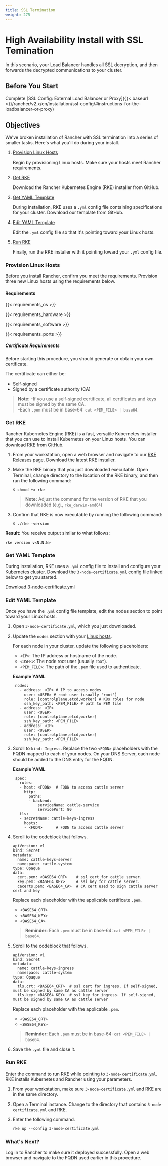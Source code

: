 ```yaml
---
title: SSL Termination
weight: 275
---
```

# High Availability Install with SSL Temination

In this scenario, your Load Balancer handles all SSL decryption, and then forwards the decrypted communications to your cluster.

## Before You Start

Complete [SSL Config: External Load Balancer or Proxy]({{< baseurl >}}/rancher/v2.x/en/installation/ssl-config/#instructions-for-the-loadbalancer-or-proxy)

## Objectives

We've broken installation of Rancher with SSL termination into a series of smaller tasks. Here's what you'll do during your install.

1. [Provision Linux Hosts](#provision-linux-hosts)

	Begin by provisioning Linux hosts. Make sure your hosts meet Rancher requirements.

2. [Get RKE](#get-rke)

	Download the Rancher Kubernetes Engine (RKE) installer from GitHub.

3. [Get YAML Template](#get-yaml-template)

	During installation, RKE uses a `.yml` config file containing specifications for your cluster. Download our template from GitHub.

4. [Edit YAML Template](#edit-yaml-template)

	Edit the `.yml` config file so that it's pointing toward your Linux hosts.

5. [Run RKE](#run-rke)

	Finally, run the RKE installer with it pointing toward your `.yml` config file.

### Provision Linux Hosts

Before you install Rancher, confirm you meet the requirements. Provision three new Linux hosts using the requirements below.

#### Requirements

{{< requirements_os >}}

{{< requirements_hardware >}}

{{< requirements_software >}}

{{< requirements_ports >}}

##### Certificate Requirements

Before starting this procedure, you should generate or obtain your own certificate.

The certificate can either be:

- Self-signed
- Signed by a certificate authority (CA)

>**Note:**
>-If you use a self-signed certificate, all certificates and keys must be signed by the same CA.<br/>
>-Each `.pem` must be in base-64: `cat <PEM_FILE> | base64`.



### Get RKE

Rancher Kubernetes Engine (RKE) is a fast, versatile Kubernetes installer that you can use to install Kubernetes on your Linux hosts. You can download RKE from GitHub.

1. From your workstation, open a web browser and navigate to our [RKE Releases](https://github.com/rancher/rke/releases) page. Download the latest RKE installer.

2. Make the RKE binary that you just downloaded executable. Open Terminal, change directory to the location of the RKE binary, and then run the following command:

    ```
    $ chmod +x rke
    ```

    >**Note:** Adjust the command for the version of RKE that you downloaded (e.g., `rke_darwin-amd64`)

3.  Confirm that RKE is now executable by running the following command:

    ```
    $ ./rke -version
    ```

**Result:** You receive output similar to what follows:
```
rke version v<N.N.N>
```

### Get YAML Template

During installation, RKE uses a `.yml` config file to install and configure your Kubernetes cluster. Download the `3-node-certificate.yml` config file linked below to get you started.

[Download 3-node-certificate.yml](https://github.com/rancher/rancher/blob/master/rke-templates/3-node-certificate.yml)

### Edit YAML Template

Once you have the `.yml` config file template, edit the nodes section to point toward your Linux hosts.

1. Open `3-node-certificate.yml`, which you just downloaded.

2. Update the `nodes` section with your [Linux hosts](#provision-linux-hosts).

	For each node in your cluster, update the following placeholders:

	- `<IP>`: The IP address or hostname of the node.
	- `<USER>`: The node root user (usually `root`).
	- `<PEM_FILE>`: The path of the `.pem` file used to authenticate.

    **Example YAML**

		nodes:
		  - address: <IP> # IP to access nodes
			user: <USER> # root user (usually 'root')
			role: [controlplane,etcd,worker] # K8s roles for node
			ssh_key_path: <PEM_FILE> # path to PEM file
		  - address: <IP>
			user: <USER>
			role: [controlplane,etcd,worker]
			ssh_key_path: <PEM_FILE>
		  - address: <IP>
			user: <USER>
			role: [controlplane,etcd,worker]
			ssh_key_path: <PEM_FILE>

3. Scroll to `kind: Ingress`. Replace the two `<FQDN>` placeholders with the FQDN mapped to each of your nodes. On your DNS Server, each node should be added to the DNS entry for the FQDN.

	**Example YAML**

		spec:
		  rules:
		  - host: <FQDN>  # FQDN to access cattle server
			http:
			  paths:
			  - backend:
				  serviceName: cattle-service
				  servicePort: 80
		  tls:
		  - secretName: cattle-keys-ingress
			hosts:
			- <FQDN>      # FQDN to access cattle server

4. Scroll to the codeblock that follows.

    ```
    apiVersion: v1
    kind: Secret
    metadata:
      name: cattle-keys-server
      namespace: cattle-system
    type: Opaque
    data:
      cert.pem: <BASE64_CRT>    # ssl cert for cattle server.
      key.pem: <BASE64_KEY>     # ssl key for cattle server.
      cacerts.pem: <BASE64_CA>  # CA cert used to sign cattle server cert and key
    ```

    Replace each placeholder with the applicable certificate `.pem`.

    - `<BASE64_CRT>`
    - `<BASE64_KEY>`
    - `<BASE64_CA>`

    >**Reminder:** Each `.pem` must be in base-64: `cat <PEM_FILE> | base64`.

5. Scroll to the codeblock that follows.

    ```
    apiVersion: v1
    kind: Secret
    metadata:
      name: cattle-keys-ingress
      namespace: cattle-system
    type: Opaque
    data:
      tls.crt: <BASE64_CRT>  # ssl cert for ingress. If self-signed, must be signed by same CA as cattle server
      tls.key: <BASE64_KEY>  # ssl key for ingress. If self-signed, must be signed by same CA as cattle server
    ```

    Replace each placeholder with the applicable `.pem`.

    - `<BASE64_CRT>`
    - `<BASE64_KEY>`


    >**Reminder:** Each `.pem` must be in base-64: `cat <PEM_FILE> | base64`.

6. Save the `.yml` file and close it.

### Run RKE

Enter the command to run RKE while pointing to `3-node-certificate.yml`. RKE installs Kubernetes and Rancher using your parameters.

1. From your workstation, make sure `3-node-certificate.yml` and RKE are in the same directory.

2. Open a Terminal instance. Change to the directory that contains `3-node-certificate.yml` and RKE.

3. Enter the following command.

	```
	rke up --config 3-node-certificate.yml
	```

### What's Next?

Log in to Rancher to make sure it deployed successfully. Open a web browser and navigate to the FQDN used earlier in this procedure.
